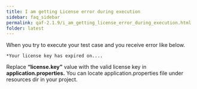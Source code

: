```yaml
---
title: I am getting License error during execution
sidebar: faq_sidebar
permalink: qaf-2.1.9/i_am_getting_license_error_during_execution.html
folder: latest
---
```


When you try to execute your test case and you receive error like below.

    *Your license key has expired on....

Replace **“license.key”** value with the valid license key in **application.properties.** You can locate application.properties file under resources dir in your project.
